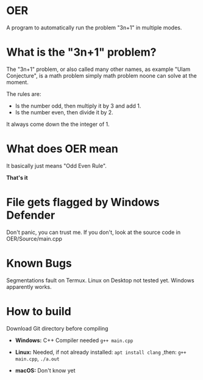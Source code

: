 # OER
A program to automatically run the problem "3n+1" in multiple modes.

# What is the "3n+1" problem?
The "3n+1" problem, or also called many other names, as example "Ulam Conjecture", is a math problem simply math problem noone can solve at the moment.

The rules are:
* Is the number odd, then multiply it by 3 and add 1.
* Is the number even, then divide it by 2.

It always come down the the integer of 1.

# What does OER mean
It basically just means "Odd Even Rule".


**That's it**

# File gets flagged by Windows Defender
Don't panic, you can trust me. If you don't, look at the source code in OER/Source/main.cpp

# Known Bugs
Segmentations fault on Termux. Linux on Desktop not tested yet. Windows apparently works.

# How to build

Download Git directory before compiling

- **Windows:**
C++ Compiler needed
`````g++ main.cpp`````

- **Linux:**
Needed, if not already installed:
`````apt install clang`````
,then:
`````g++ main.cpp`````, `````./a.out`````

- **macOS:**
Don't know yet
